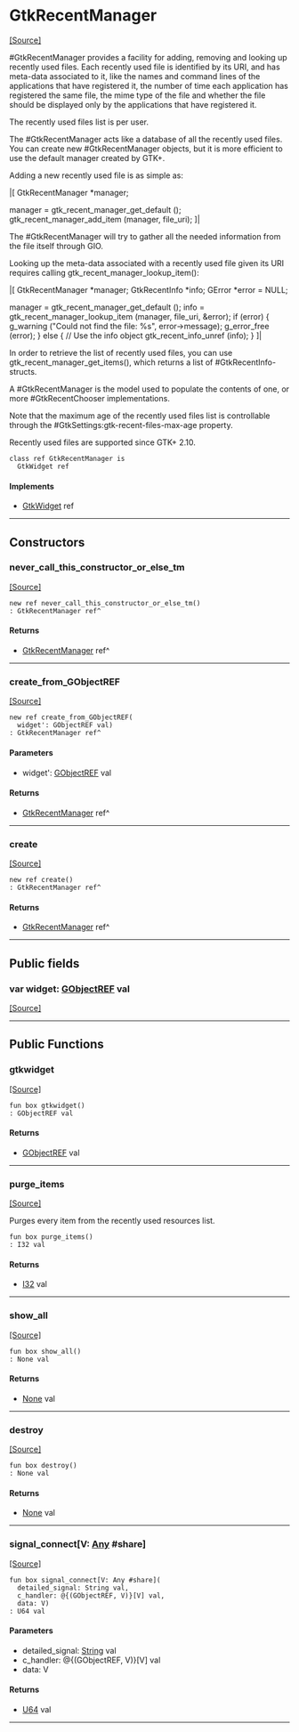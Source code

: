 # GtkRecentManager
<span class="source-link">[[Source]](src/gtk3/GtkRecentManager.md#L6)</span>

#GtkRecentManager provides a facility for adding, removing and
looking up recently used files. Each recently used file is
identified by its URI, and has meta-data associated to it, like
the names and command lines of the applications that have
registered it, the number of time each application has registered
the same file, the mime type of the file and whether the file
should be displayed only by the applications that have
registered it.

The recently used files list is per user.

The #GtkRecentManager acts like a database of all the recently
used files. You can create new #GtkRecentManager objects, but
it is more efficient to use the default manager created by GTK+.

Adding a new recently used file is as simple as:

|[<!-- language="C" -->
GtkRecentManager *manager;

manager = gtk_recent_manager_get_default ();
gtk_recent_manager_add_item (manager, file_uri);
]|

The #GtkRecentManager will try to gather all the needed information
from the file itself through GIO.

Looking up the meta-data associated with a recently used file
given its URI requires calling gtk_recent_manager_lookup_item():

|[<!-- language="C" -->
GtkRecentManager *manager;
GtkRecentInfo *info;
GError *error = NULL;

manager = gtk_recent_manager_get_default ();
info = gtk_recent_manager_lookup_item (manager, file_uri, &error);
if (error)
  {
    g_warning ("Could not find the file: %s", error->message);
    g_error_free (error);
  }
else
 {
   // Use the info object
   gtk_recent_info_unref (info);
 }
]|

In order to retrieve the list of recently used files, you can use
gtk_recent_manager_get_items(), which returns a list of #GtkRecentInfo-structs.

A #GtkRecentManager is the model used to populate the contents of
one, or more #GtkRecentChooser implementations.

Note that the maximum age of the recently used files list is
controllable through the #GtkSettings:gtk-recent-files-max-age
property.

Recently used files are supported since GTK+ 2.10.


```pony
class ref GtkRecentManager is
  GtkWidget ref
```

#### Implements

* [GtkWidget](gtk3-GtkWidget.md) ref

---

## Constructors

### never_call_this_constructor_or_else_tm
<span class="source-link">[[Source]](src/gtk3/GtkRecentManager.md#L72)</span>


```pony
new ref never_call_this_constructor_or_else_tm()
: GtkRecentManager ref^
```

#### Returns

* [GtkRecentManager](gtk3-GtkRecentManager.md) ref^

---

### create_from_GObjectREF
<span class="source-link">[[Source]](src/gtk3/GtkRecentManager.md#L75)</span>


```pony
new ref create_from_GObjectREF(
  widget': GObjectREF val)
: GtkRecentManager ref^
```
#### Parameters

*   widget': [GObjectREF](gtk3-..-gobject-GObjectREF.md) val

#### Returns

* [GtkRecentManager](gtk3-GtkRecentManager.md) ref^

---

### create
<span class="source-link">[[Source]](src/gtk3/GtkRecentManager.md#L79)</span>


```pony
new ref create()
: GtkRecentManager ref^
```

#### Returns

* [GtkRecentManager](gtk3-GtkRecentManager.md) ref^

---

## Public fields

### var widget: [GObjectREF](gtk3-..-gobject-GObjectREF.md) val
<span class="source-link">[[Source]](src/gtk3/GtkRecentManager.md#L69)</span>



---

## Public Functions

### gtkwidget
<span class="source-link">[[Source]](src/gtk3/GtkRecentManager.md#L71)</span>


```pony
fun box gtkwidget()
: GObjectREF val
```

#### Returns

* [GObjectREF](gtk3-..-gobject-GObjectREF.md) val

---

### purge_items
<span class="source-link">[[Source]](src/gtk3/GtkRecentManager.md#L115)</span>


Purges every item from the recently used resources list.


```pony
fun box purge_items()
: I32 val
```

#### Returns

* [I32](builtin-I32.md) val

---

### show_all
<span class="source-link">[[Source]](src/gtk3/GtkWidget.md#L4)</span>


```pony
fun box show_all()
: None val
```

#### Returns

* [None](builtin-None.md) val

---

### destroy
<span class="source-link">[[Source]](src/gtk3/GtkWidget.md#L7)</span>


```pony
fun box destroy()
: None val
```

#### Returns

* [None](builtin-None.md) val

---

### signal_connect\[V: [Any](builtin-Any.md) #share\]
<span class="source-link">[[Source]](src/gtk3/GtkWidget.md#L10)</span>


```pony
fun box signal_connect[V: Any #share](
  detailed_signal: String val,
  c_handler: @{(GObjectREF, V)}[V] val,
  data: V)
: U64 val
```
#### Parameters

*   detailed_signal: [String](builtin-String.md) val
*   c_handler: @{(GObjectREF, V)}[V] val
*   data: V

#### Returns

* [U64](builtin-U64.md) val

---

